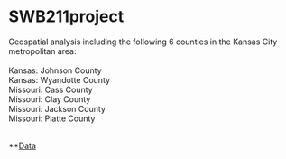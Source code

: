 # SWB211project

Geospatial analysis including the following 6 counties in the Kansas City metropolitan area:</br>
</br>
Kansas: Johnson County</br>
Kansas: Wyandotte County</br>
Missouri: Cass County</br>
Missouri: Clay County</br>
Missouri: Jackson County</br>
Missouri: Platte County</br>
</br>


**[Data](https://drive.google.com/drive/folders/1NLS-3CX3jf6vaW8Qq0sh0UR8HtHD-9_k?usp=share_link)
